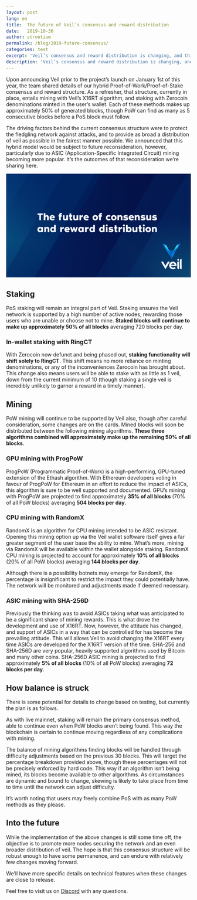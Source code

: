 ```yaml
---
layout: post
lang: en
title:  The future of Veil’s consensus and reward distribution
date:   2019-10-30
author: strontium
permalink: /blog/2019-future-consensus/
categories: test
excerpt: 'Veil’s consensus and reward distribution is changing, and this article discusses the rational.'
description: 'Veil’s consensus and reward distribution is changing, and this article discusses the rational.'
---
```

Upon announcing Veil prior to the project’s launch on January 1st of this year, the team shared details of our hybrid Proof-of-Work/Proof-of-Stake consensus and reward structure. As a refresher, that structure, currently in place, entails mining with Veil’s X16RT algorithm, and staking with Zerocoin denominations minted in the user’s wallet. Each of these methods makes up approximately 50% of generated blocks, though PoW can find as many as 5 consecutive blocks before a PoS block must follow.

The driving factors behind the current consensus structure were to protect the fledgling network against attacks, and to provide as broad a distribution of veil as possible in the fairest manner possible. We announced that this hybrid model would be subject to future reconsideration, however, particularly due to ASIC (Application-Specific Integrated Circuit) mining becoming more popular. It’s the outcomes of that reconsideration we’re sharing here.

![](/uploads/blog/2019-10-29-consensus.png)


## Staking

PoS staking will remain an integral part of Veil. Staking ensures the Veil network is supported by a high number of active nodes, rewarding those users who are unable or choose not to mine. **Staked blocks will continue to make up approximately 50% of all blocks** averaging 720 blocks per day.

### In-wallet staking with RingCT

With Zerocoin now defunct and being phased out, **staking functionality will shift solely to RingCT**. This shift means no more reliance on minting denominations, or any of the inconveniences Zerocoin has brought about. This change also means users will be able to stake with as little as 1 veil, down from the current minimum of 10 (though staking a single veil is incredibly unlikely to garner a reward in a timely manner).

## Mining

PoW mining will continue to be supported by Veil also, though after careful consideration, some changes are on the cards. Mined blocks will soon be distributed between the following mining algorithms. **These three algorithms combined will approximately make up the remaining 50% of all blocks**.

### GPU mining with ProgPoW

ProgPoW (Programmatic Proof-of-Work) is a high-performing, GPU-tuned extension of the Ethash algorithm. With Ethereum developers voting in favour of ProgPoW for Ethereum in an effort to reduce the impact of ASICs, this algorithm is sure to be well supported and documented. GPU’s mining with ProgPoW are projected to find approximately **35% of all blocks** (70% of all PoW blocks) averaging **504 blocks per day**.

### CPU mining with RandomX

RandomX is an algorithm for CPU mining intended to be ASIC resistant. Opening this mining option up via the Veil wallet software itself gives a far greater segment of the user base the ability to mine. What’s more, mining via RandomX will be available within the wallet alongside staking. RandomX CPU mining is projected to account for approximately **10% of all blocks** (20% of all PoW blocks) averaging **144 blocks per day**.

Although there is a possibility botnets may emerge for RandomX, the percentage is insignificant to restrict the impact they could potentially have. The network will be monitored and adjustments made if deemed necessary.

### ASIC mining with SHA-256D

Previously the thinking was to avoid ASICs taking what was anticipated to be a significant share of mining rewards. This is what drove the development and use of X16RT. Now, however, the attitude has changed, and support of ASICs in a way that can be controlled for has become the prevailing attitude. This will allows Veil to avoid changing the X16RT every time ASICs are developed for the X16RT version of the time. SHA-256 and SHA-256D are very popular, heavily supported algorithms used by Bitcoin and many other coins. SHA-256D ASIC mining is projected to find approximately **5% of all blocks** (10% of all PoW blocks) averaging **72 blocks per day**.

## How balance is struck

There is some potential for details to change based on testing, but currently the plan is as follows.

As with live mainnet, staking will remain the primary consensus method, able to continue even when PoW blocks aren’t being found. This way the blockchain is certain to continue moving regardless of any complications with mining.

The balance of mining algorithms finding blocks will be handled through difficulty adjustments based on the previous 30 blocks. This will target the percentage breakdown provided above, though these percentages will not be precisely enforced by hard code. This way if an algorithm isn’t being mined, its blocks become available to other algorithms. As circumstances are dynamic and bound to change, skewing is likely to take place from time to time until the network can adjust difficulty.

It’s worth noting that users may freely combine PoS with as many PoW methods as they please.

## Into the future

While the implementation of the above changes is still some time off, the objective is to promote more nodes securing the network and an even broader distribution of veil. The hope is that this consensus structure will be robust enough to have some permanence, and can endure with relatively few changes moving forward.

We’ll have more specific details on technical features when these changes are close to release.

Feel free to visit us on [Discord](https://discord.veil-project.com/) with any questions.